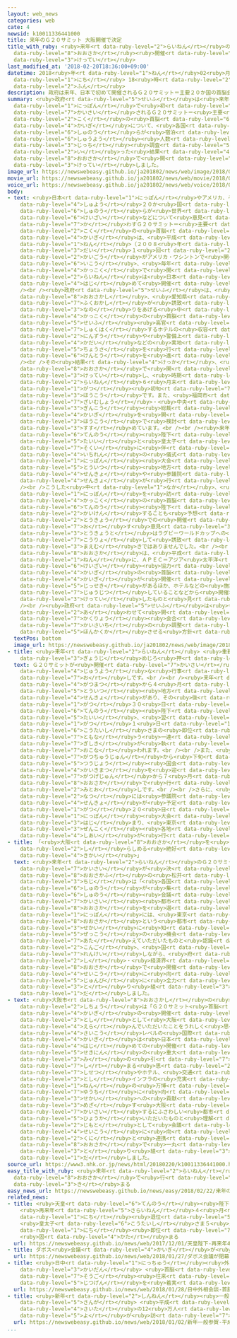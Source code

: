 ```yaml
---
layout: web_news
categories: web
cate: 4
newsid: k10011336441000
title: 来年のＧ２０サミット 大阪開催で決定
title_with_ruby: <ruby>来年<rt data-ruby-level="2">らいねん</rt></ruby>のＧ２０サミット <ruby>大阪<rt
  data-ruby-level="8">おおさか</rt></ruby><ruby>開催<rt data-ruby-level="7">かいさい</rt></ruby>で<ruby>決定<rt
  data-ruby-level="3">けってい</rt></ruby>
last_modified_at: '2018-02-20T18:36:00+09:00'
datetime: 2018<ruby>年<rt data-ruby-level="1">ねん</rt></ruby>02<ruby>月<rt data-ruby-level="1">がつ</rt></ruby>20<ruby>日<rt
  data-ruby-level="1">にち</rt></ruby> 18<ruby>時<rt data-ruby-level="2">じ</rt></ruby>36<ruby>分<rt
  data-ruby-level="2">ふん</rt></ruby>
description: 政府は来年、日本で初めて開催されるＧ２０サミット＝主要２０か国の首脳会議について、各国首脳らが宿泊するホテルの収容人数などの実地調査を行った結果、大阪で開くことを決定しました。
summary: <ruby>政府<rt data-ruby-level="5">せいふ</rt></ruby>は<ruby>来年<rt data-ruby-level="2">らいねん</rt></ruby>、<ruby>日本<rt
  data-ruby-level="1">にっぽん</rt></ruby>で<ruby>初<rt data-ruby-level="4">はじ</rt></ruby>めて<ruby>開催<rt
  data-ruby-level="7">かいさい</rt></ruby>されるＧ２０サミット＝<ruby>主要<rt data-ruby-level="4">しゅよう</rt></ruby>２０か<ruby>国<rt
  data-ruby-level="2">こく</rt></ruby>の<ruby>首脳<rt data-ruby-level="6">しゅのう</rt></ruby><ruby>会議<rt
  data-ruby-level="4">かいぎ</rt></ruby>について、<ruby>各国<rt data-ruby-level="4">かっこく</rt></ruby><ruby>首脳<rt
  data-ruby-level="6">しゅのう</rt></ruby>らが<ruby>宿泊<rt data-ruby-level="7">しゅくはく</rt></ruby>するホテルの<ruby>収容<rt
  data-ruby-level="6">しゅうよう</rt></ruby><ruby>人数<rt data-ruby-level="2">にんずう</rt></ruby>などの<ruby>実地<rt
  data-ruby-level="3">じっち</rt></ruby><ruby>調査<rt data-ruby-level="5">ちょうさ</rt></ruby>を<ruby>行<rt
  data-ruby-level="2">い</rt></ruby>った<ruby>結果<rt data-ruby-level="4">けっか</rt></ruby>、<ruby>大阪<rt
  data-ruby-level="8">おおさか</rt></ruby>で<ruby>開<rt data-ruby-level="3">ひら</rt></ruby>くことを<ruby>決定<rt
  data-ruby-level="3">けってい</rt></ruby>しました。
image_url: https://newswebeasy.github.io/ja201802/news/web/image/2018/02/20/K10011336441_1802201852_1802201853_01_02.jpg
movie_url: https://newswebeasy.github.io/ja201802/news/web/movie/2018/02/20/k10011336441_201802202113_201802202122.mp4
voice_url: https://newswebeasy.github.io/ja201802/news/web/voice/2018/02/20/k10011336441_201802202113_201802202122.mp3
body:
- text: <ruby>日本<rt data-ruby-level="1">にっぽん</rt></ruby>やアメリカ、それに<ruby>中国<rt data-ruby-level="2">ちゅうごく</rt></ruby>、ロシアなど、<ruby>主要<rt
    data-ruby-level="4">しゅよう</rt></ruby>２０か<ruby>国<rt data-ruby-level="2">こく</rt></ruby>の<ruby>首脳<rt
    data-ruby-level="6">しゅのう</rt></ruby>らが<ruby>世界<rt data-ruby-level="3">せかい</rt></ruby><ruby>経済<rt
    data-ruby-level="6">けいざい</rt></ruby>などについて<ruby>意見<rt data-ruby-level="3">いけん</rt></ruby>を<ruby>交<rt
    data-ruby-level="7">か</rt></ruby>わすＧ２０サミット＝<ruby>主要<rt data-ruby-level="4">しゅよう</rt></ruby>２０か<ruby>国<rt
    data-ruby-level="2">こく</rt></ruby>の<ruby>首脳<rt data-ruby-level="6">しゅのう</rt></ruby><ruby>会議<rt
    data-ruby-level="4">かいぎ</rt></ruby>は、<ruby>平成<rt data-ruby-level="4">へいせい</rt></ruby>２０<ruby>年<rt
    data-ruby-level="1">ねん</rt></ruby>（２００８<ruby>年<rt data-ruby-level="1">ねん</rt></ruby>）に<ruby>第<rt
    data-ruby-level="3">だい</rt></ruby>１<ruby>回<rt data-ruby-level="2">かい</rt></ruby>の<ruby>会合<rt
    data-ruby-level="2">かいごう</rt></ruby>がアメリカ・ワシントンで<ruby>開<rt data-ruby-level="3">ひら</rt></ruby>かれて<ruby>以降<rt
    data-ruby-level="6">いこう</rt></ruby>、<ruby>毎年<rt data-ruby-level="2">まいとし</rt></ruby>、<ruby>各国<rt
    data-ruby-level="4">かっこく</rt></ruby>で<ruby>開<rt data-ruby-level="3">ひら</rt></ruby>かれていて、<ruby>来年<rt
    data-ruby-level="2">らいねん</rt></ruby>は<ruby>日本<rt data-ruby-level="1">にっぽん</rt></ruby>で<ruby>初<rt
    data-ruby-level="4">はじ</rt></ruby>めて<ruby>開催<rt data-ruby-level="7">かいさい</rt></ruby>されることになっています。<br
    /><br /><ruby>政府<rt data-ruby-level="5">せいふ</rt></ruby>は、<ruby>大阪府<rt data-ruby-level="8">おおさかふ</rt></ruby>と<ruby>大阪市<rt
    data-ruby-level="8">おおさかし</rt></ruby>、<ruby>愛知県<rt data-ruby-level="4">あいちけん</rt></ruby>、それに、<ruby>福岡市<rt
    data-ruby-level="7">ふくおかし</rt></ruby>が<ruby>誘致<rt data-ruby-level="7">ゆうち</rt></ruby>に<ruby>名乗<rt
    data-ruby-level="3">なの</rt></ruby>りをあげる<ruby>中<rt data-ruby-level="1">なか</rt></ruby>で、<ruby>各国<rt
    data-ruby-level="4">かっこく</rt></ruby>の<ruby>首脳<rt data-ruby-level="6">しゅのう</rt></ruby>や<ruby>政府<rt
    data-ruby-level="5">せいふ</rt></ruby><ruby>高官<rt data-ruby-level="4">こうかん</rt></ruby>らが<ruby>宿泊<rt
    data-ruby-level="7">しゅくはく</rt></ruby>するホテルの<ruby>収容<rt data-ruby-level="6">しゅうよう</rt></ruby><ruby>人数<rt
    data-ruby-level="2">にんずう</rt></ruby>や<ruby>警備上<rt data-ruby-level="6">けいびじょう</rt></ruby>の<ruby>課題<rt
    data-ruby-level="4">かだい</rt></ruby>などの<ruby>実地<rt data-ruby-level="3">じっち</rt></ruby><ruby>調査<rt
    data-ruby-level="5">ちょうさ</rt></ruby>を<ruby>行<rt data-ruby-level="2">おこな</rt></ruby>い、<ruby>検討<rt
    data-ruby-level="6">けんとう</rt></ruby>を<ruby>進<rt data-ruby-level="3">すす</rt></ruby>めてきました。<br
    /><br />その<ruby>結果<rt data-ruby-level="4">けっか</rt></ruby>、<ruby>政府<rt data-ruby-level="5">せいふ</rt></ruby>は、Ｇ２０サミットを<ruby>大阪<rt
    data-ruby-level="8">おおさか</rt></ruby>で<ruby>開<rt data-ruby-level="3">ひら</rt></ruby>くことを<ruby>決定<rt
    data-ruby-level="3">けってい</rt></ruby>し、<ruby>時期<rt data-ruby-level="3">じき</rt></ruby>については<ruby>来年<rt
    data-ruby-level="2">らいねん</rt></ruby>６<ruby>月末<rt data-ruby-level="4">がつまつ</rt></ruby>から７<ruby>月<rt
    data-ruby-level="1">がつ</rt></ruby><ruby>初旬<rt data-ruby-level="7">しょじゅん</rt></ruby>とする<ruby>方向<rt
    data-ruby-level="3">ほうこう</rt></ruby>です。また、<ruby>福岡市<rt data-ruby-level="7">ふくおかし</rt></ruby>ではＧ２０の<ruby>財務相<rt
    data-ruby-level="7">ざいむしょう</rt></ruby>・<ruby>中央<rt data-ruby-level="3">ちゅうおう</rt></ruby><ruby>銀行<rt
    data-ruby-level="3">ぎんこう</rt></ruby><ruby>総裁<rt data-ruby-level="6">そうさい</rt></ruby><ruby>会議<rt
    data-ruby-level="4">かいぎ</rt></ruby>を<ruby>開<rt data-ruby-level="3">ひら</rt></ruby>く<ruby>方向<rt
    data-ruby-level="3">ほうこう</rt></ruby>で<ruby>検討<rt data-ruby-level="6">けんとう</rt></ruby>を<ruby>進<rt
    data-ruby-level="3">すす</rt></ruby>めています。<br /><br /><ruby>来年<rt data-ruby-level="2">らいねん</rt></ruby>はＧ２０サミットのほか、<ruby>天皇<rt
    data-ruby-level="6">てんのう</rt></ruby><ruby>陛下<rt data-ruby-level="6">へいか</rt></ruby>の<ruby>退位<rt
    data-ruby-level="5">たいい</rt></ruby>と<ruby>皇太子<rt data-ruby-level="6">こうたいし</rt></ruby>さまの<ruby>即位<rt
    data-ruby-level="7">そくい</rt></ruby>に<ruby>伴<rt data-ruby-level="7">ともな</rt></ruby>う<ruby>一連<rt
    data-ruby-level="4">いちれん</rt></ruby>の<ruby>儀式<rt data-ruby-level="7">ぎしき</rt></ruby>やラグビーワールドカップ<ruby>日本<rt
    data-ruby-level="1">にっぽん</rt></ruby><ruby>大会<rt data-ruby-level="2">たいかい</rt></ruby>、さらに<ruby>統一<rt
    data-ruby-level="5">とういつ</rt></ruby><ruby>地方<rt data-ruby-level="2">ちほう</rt></ruby><ruby>選挙<rt
    data-ruby-level="4">せんきょ</rt></ruby>や<ruby>参議院<rt data-ruby-level="4">さんぎいん</rt></ruby><ruby>選挙<rt
    data-ruby-level="4">せんきょ</rt></ruby>が<ruby>行<rt data-ruby-level="2">おこな</rt></ruby>われます。<br
    /><br />こうした<ruby>中<rt data-ruby-level="1">なか</rt></ruby>、<ruby>政府内<rt data-ruby-level="5">せいふない</rt></ruby>にはＧ２０サミットのために<ruby>日本<rt
    data-ruby-level="1">にっぽん</rt></ruby>を<ruby>訪<rt data-ruby-level="7">おとず</rt></ruby>れる<ruby>各国<rt
    data-ruby-level="4">かっこく</rt></ruby>の<ruby>首脳<rt data-ruby-level="6">しゅのう</rt></ruby>が<ruby>天皇<rt
    data-ruby-level="6">てんのう</rt></ruby><ruby>陛下<rt data-ruby-level="6">へいか</rt></ruby>と<ruby>会見<rt
    data-ruby-level="2">かいけん</rt></ruby>することも<ruby>予想<rt data-ruby-level="3">よそう</rt></ruby>されるとして、<ruby>東京<rt
    data-ruby-level="2">とうきょう</rt></ruby>での<ruby>開催<rt data-ruby-level="7">かいさい</rt></ruby>を<ruby>推<rt
    data-ruby-level="7">お</rt></ruby>す<ruby>意見<rt data-ruby-level="3">いけん</rt></ruby>もありましたが、<ruby>東京都<rt
    data-ruby-level="3">とうきょうと</rt></ruby>はラグビーワールドカップへの<ruby>影響<rt data-ruby-level="7">えいきょう</rt></ruby>を<ruby>考慮<rt
    data-ruby-level="7">こうりょ</rt></ruby>して<ruby>誘致<rt data-ruby-level="7">ゆうち</rt></ruby>に<ruby>前向<rt
    data-ruby-level="3">まえむ</rt></ruby>きではありませんでした。<br /><br /><ruby>一方<rt data-ruby-level="2">いっぽう</rt></ruby>、<ruby>大阪<rt
    data-ruby-level="8">おおさか</rt></ruby>は、<ruby>平成<rt data-ruby-level="4">へいせい</rt></ruby>７<ruby>年<rt
    data-ruby-level="1">ねん</rt></ruby>に、ＡＰＥＣ＝アジア<ruby>太平洋<rt data-ruby-level="3">たいへいよう</rt></ruby><ruby>経済<rt
    data-ruby-level="6">けいざい</rt></ruby><ruby>協力<rt data-ruby-level="4">きょうりょく</rt></ruby><ruby>会議<rt
    data-ruby-level="4">かいぎ</rt></ruby>の<ruby>首脳<rt data-ruby-level="6">しゅのう</rt></ruby><ruby>会議<rt
    data-ruby-level="4">かいぎ</rt></ruby>が<ruby>開催<rt data-ruby-level="7">かいさい</rt></ruby>された<ruby>実績<rt
    data-ruby-level="5">じっせき</rt></ruby>があるほか、ホテルなどの<ruby>施設<rt data-ruby-level="7">しせつ</rt></ruby>も<ruby>充実<rt
    data-ruby-level="7">じゅうじつ</rt></ruby>していることなどから<ruby>開催地<rt data-ruby-level="7">かいさいち</rt></ruby>に<ruby>決定<rt
    data-ruby-level="3">けってい</rt></ruby>したものと<ruby>見<rt data-ruby-level="1">み</rt></ruby>られます。<br
    /><br /><ruby>政府<rt data-ruby-level="5">せいふ</rt></ruby>は<ruby>今後<rt data-ruby-level="2">こんご</rt></ruby>、Ｇ２０サミットに<ruby>合<rt
    data-ruby-level="2">あ</rt></ruby>わせて<ruby>開<rt data-ruby-level="3">ひら</rt></ruby>かれる<ruby>閣僚<rt
    data-ruby-level="7">かくりょう</rt></ruby><ruby>会合<rt data-ruby-level="2">かいごう</rt></ruby>の<ruby>開催地<rt
    data-ruby-level="7">かいさいち</rt></ruby>の<ruby>調整<rt data-ruby-level="3">ちょうせい</rt></ruby>も<ruby>本格化<rt
    data-ruby-level="5">ほんかくか</rt></ruby>させる<ruby>方針<rt data-ruby-level="6">ほうしん</rt></ruby>です。
  textPos: bottom
  image_url: https://newswebeasy.github.io/ja201802/news/web/image/2018/02/20/K10011336441_1802201852_1802201853_01_03.jpg
- title: <ruby>来年<rt data-ruby-level="2">らいねん</rt></ruby> <ruby>重要<rt data-ruby-level="4">じゅうよう</rt></ruby><ruby>行事<rt
    data-ruby-level="3">ぎょうじ</rt></ruby>めじろ<ruby>押<rt data-ruby-level="7">お</rt></ruby>し
  text: Ｇ２０サミットが<ruby>開催<rt data-ruby-level="7">かいさい</rt></ruby>される<ruby>来年<rt data-ruby-level="2">らいねん</rt></ruby>は<ruby>重要<rt
    data-ruby-level="4">じゅうよう</rt></ruby>な<ruby>行事<rt data-ruby-level="3">ぎょうじ</rt></ruby>がめじろ<ruby>押<rt
    data-ruby-level="7">お</rt></ruby>しです。<br /><br /><ruby>来年<rt data-ruby-level="2">らいねん</rt></ruby>の３<ruby>月末<rt
    data-ruby-level="4">がつまつ</rt></ruby>から４<ruby>月<rt data-ruby-level="1">がつ</rt></ruby>にかけては<ruby>統一<rt
    data-ruby-level="5">とういつ</rt></ruby><ruby>地方<rt data-ruby-level="2">ちほう</rt></ruby><ruby>選挙<rt
    data-ruby-level="4">せんきょ</rt></ruby>があり、その<ruby>後<rt data-ruby-level="2">ご</rt></ruby>、４<ruby>月<rt
    data-ruby-level="1">がつ</rt></ruby>３０<ruby>日<rt data-ruby-level="1">にち</rt></ruby>に<ruby>天皇<rt
    data-ruby-level="6">てんのう</rt></ruby><ruby>陛下<rt data-ruby-level="6">へいか</rt></ruby>の<ruby>退位<rt
    data-ruby-level="5">たいい</rt></ruby>、<ruby>翌<rt data-ruby-level="6">よく</rt></ruby>５<ruby>月<rt
    data-ruby-level="1">がつ</rt></ruby>１<ruby>日<rt data-ruby-level="1">にち</rt></ruby>に<ruby>皇太子<rt
    data-ruby-level="6">こうたいし</rt></ruby>さまの<ruby>即位<rt data-ruby-level="7">そくい</rt></ruby>に<ruby>伴<rt
    data-ruby-level="7">ともな</rt></ruby>う<ruby>一連<rt data-ruby-level="4">いちれん</rt></ruby>の<ruby>儀式<rt
    data-ruby-level="7">ぎしき</rt></ruby>が<ruby>執<rt data-ruby-level="7">と</rt></ruby>り<ruby>行<rt
    data-ruby-level="7">おこな</rt></ruby>われます。<br /><br />また、<ruby>例年<rt data-ruby-level="4">れいねん</rt></ruby>、６<ruby>月中旬<rt
    data-ruby-level="7">がつちゅうじゅん</rt></ruby>から<ruby>下旬<rt data-ruby-level="7">げじゅん</rt></ruby>ごろに<ruby>通常<rt
    data-ruby-level="5">つうじょう</rt></ruby><ruby>国会<rt data-ruby-level="2">こっかい</rt></ruby>の<ruby>会期末<rt
    data-ruby-level="4">かいきまつ</rt></ruby>を<ruby>迎<rt data-ruby-level="7">むか</rt></ruby>えます。そして、Ｇ２０サミットが６<ruby>月下旬<rt
    data-ruby-level="7">がつげじゅん</rt></ruby>から７<ruby>月<rt data-ruby-level="1">つき</rt></ruby>はじめにかけて<ruby>大阪<rt
    data-ruby-level="8">おおさか</rt></ruby>で<ruby>行<rt data-ruby-level="2">おこな</rt></ruby>われる<ruby>見通<rt
    data-ruby-level="2">みとお</rt></ruby>しです。<br /><br />さらに、<ruby>来年<rt data-ruby-level="2">らいねん</rt></ruby>の<ruby>夏<rt
    data-ruby-level="2">なつ</rt></ruby>には<ruby>参議院<rt data-ruby-level="4">さんぎいん</rt></ruby><ruby>選挙<rt
    data-ruby-level="4">せんきょ</rt></ruby>が<ruby>予定<rt data-ruby-level="3">よてい</rt></ruby>されているほか、９<ruby>月<rt
    data-ruby-level="1">がつ</rt></ruby>２０<ruby>日<rt data-ruby-level="1">にち</rt></ruby>からはラグビーワールドカップ<ruby>日本<rt
    data-ruby-level="1">にっぽん</rt></ruby><ruby>大会<rt data-ruby-level="2">たいかい</rt></ruby>が<ruby>始<rt
    data-ruby-level="3">はじ</rt></ruby>まり、<ruby>東京<rt data-ruby-level="2">とうきょう</rt></ruby>など<ruby>全国<rt
    data-ruby-level="3">ぜんこく</rt></ruby><ruby>各地<rt data-ruby-level="4">かくち</rt></ruby>で<ruby>試合<rt
    data-ruby-level="4">しあい</rt></ruby>が<ruby>行<rt data-ruby-level="2">おこな</rt></ruby>われます。
- title: 「<ruby>大阪<rt data-ruby-level="8">おおさか</rt></ruby>を<ruby>世界<rt data-ruby-level="3">せかい</rt></ruby>に<ruby>知<rt
    data-ruby-level="2">し</rt></ruby>らしめる<ruby>絶好<rt data-ruby-level="5">ぜっこう</rt></ruby>の<ruby>機会<rt
    data-ruby-level="4">きかい</rt></ruby>」
  text: <ruby>来年<rt data-ruby-level="2">らいねん</rt></ruby>のＧ２０サミットの<ruby>大阪<rt data-ruby-level="8">おおさか</rt></ruby>での<ruby>開催<rt
    data-ruby-level="7">かいさい</rt></ruby>が<ruby>決<rt data-ruby-level="3">き</rt></ruby>まったことについて、<ruby>大阪府<rt
    data-ruby-level="8">おおさかふ</rt></ruby>の<ruby>松井<rt data-ruby-level="7">まつい</rt></ruby><ruby>知事<rt
    data-ruby-level="3">ちじ</rt></ruby>は「<ruby>各国<rt data-ruby-level="4">かっこく</rt></ruby><ruby>首脳<rt
    data-ruby-level="6">しゅのう</rt></ruby>が<ruby>集<rt data-ruby-level="3">あつ</rt></ruby>まるＧ２０サミット<ruby>首脳<rt
    data-ruby-level="6">しゅのう</rt></ruby><ruby>会議<rt data-ruby-level="4">かいぎ</rt></ruby>の<ruby>開催<rt
    data-ruby-level="7">かいさい</rt></ruby><ruby>都市<rt data-ruby-level="3">とし</rt></ruby>として<ruby>大阪<rt
    data-ruby-level="8">おおさか</rt></ruby>を<ruby>選<rt data-ruby-level="4">えら</rt></ruby>んでいただいたことは、<ruby>日本<rt
    data-ruby-level="1">にっぽん</rt></ruby>には、<ruby>東京<rt data-ruby-level="2">とうきょう</rt></ruby>だけでなく、<ruby>大阪<rt
    data-ruby-level="8">おおさか</rt></ruby>という<ruby>都市<rt data-ruby-level="3">とし</rt></ruby>があることを<ruby>世界<rt
    data-ruby-level="3">せかい</rt></ruby>に<ruby>知<rt data-ruby-level="2">し</rt></ruby>らしめる<ruby>絶好<rt
    data-ruby-level="5">ぜっこう</rt></ruby>の<ruby>機会<rt data-ruby-level="4">きかい</rt></ruby>を<ruby>与<rt
    data-ruby-level="7">あた</rt></ruby>えていただいたものと<ruby>認識<rt data-ruby-level="7">にんしき</rt></ruby>している。<ruby>今後<rt
    data-ruby-level="2">こんご</rt></ruby>、<ruby>国<rt data-ruby-level="2">くに</rt></ruby>と<ruby>連携<rt
    data-ruby-level="7">れんけい</rt></ruby>しながら、<ruby>府<rt data-ruby-level="4">ふ</rt></ruby>・<ruby>市<rt
    data-ruby-level="2">し</rt></ruby>・<ruby>経済界<rt data-ruby-level="6">けいざいかい</rt></ruby>のオール<ruby>大阪<rt
    data-ruby-level="8">おおさか</rt></ruby>で<ruby>開催<rt data-ruby-level="7">かいさい</rt></ruby>の<ruby>成功<rt
    data-ruby-level="4">せいこう</rt></ruby>に<ruby>向<rt data-ruby-level="3">む</rt></ruby>けた<ruby>準備<rt
    data-ruby-level="5">じゅんび</rt></ruby>に<ruby>全力<rt data-ruby-level="3">ぜんりょく</rt></ruby>で<ruby>取<rt
    data-ruby-level="3">と</rt></ruby>り<ruby>組<rt data-ruby-level="3">く</rt></ruby>みたい」というコメントを<ruby>出<rt
    data-ruby-level="1">だ</rt></ruby>しました。
- text: <ruby>大阪市<rt data-ruby-level="8">おおさかし</rt></ruby>の<ruby>吉村<rt data-ruby-level="8">よしむら</rt></ruby><ruby>市長<rt
    data-ruby-level="2">しちょう</rt></ruby>は「Ｇ２０サミット<ruby>首脳<rt data-ruby-level="6">しゅのう</rt></ruby><ruby>会議<rt
    data-ruby-level="4">かいぎ</rt></ruby>の<ruby>開催<rt data-ruby-level="7">かいさい</rt></ruby><ruby>都市<rt
    data-ruby-level="3">とし</rt></ruby>として<ruby>大阪<rt data-ruby-level="8">おおさか</rt></ruby>を<ruby>選<rt
    data-ruby-level="4">えら</rt></ruby>んでいただいたことをうれしく<ruby>思<rt data-ruby-level="2">おも</rt></ruby>う。この<ruby>最高<rt
    data-ruby-level="4">さいこう</rt></ruby>レベルの<ruby>国際<rt data-ruby-level="5">こくさい</rt></ruby><ruby>会議<rt
    data-ruby-level="4">かいぎ</rt></ruby>は<ruby>日本<rt data-ruby-level="1">にっぽん</rt></ruby>では<ruby>初<rt
    data-ruby-level="4">はじ</rt></ruby>めての<ruby>開催<rt data-ruby-level="7">かいさい</rt></ruby>ということで、<ruby>責任<rt
    data-ruby-level="5">せきにん</rt></ruby>の<ruby>重大<rt data-ruby-level="3">じゅうだい</rt></ruby>さに<ruby>身<rt
    data-ruby-level="3">み</rt></ruby>の<ruby>引<rt data-ruby-level="7">ひ</rt></ruby>き<ruby>締<rt
    data-ruby-level="7">し</rt></ruby>まる<ruby>思<rt data-ruby-level="2">おも</rt></ruby>いだ。<ruby>施設<rt
    data-ruby-level="7">しせつ</rt></ruby>やホテル、<ruby>交通<rt data-ruby-level="2">こうつう</rt></ruby>アクセスなどの<ruby>都市<rt
    data-ruby-level="3">とし</rt></ruby>インフラの<ruby>充実<rt data-ruby-level="7">じゅうじつ</rt></ruby>のほか、２０２５<ruby>年<rt
    data-ruby-level="1">ねん</rt></ruby>の<ruby>万博<rt data-ruby-level="7">ばんぱく</rt></ruby><ruby>誘致<rt
    data-ruby-level="7">ゆうち</rt></ruby>に<ruby>向<rt data-ruby-level="3">む</rt></ruby>けて<ruby>世界<rt
    data-ruby-level="3">せかい</rt></ruby>への<ruby>貢献<rt data-ruby-level="7">こうけん</rt></ruby>を<ruby>目指<rt
    data-ruby-level="3">めざ</rt></ruby>す<ruby>大阪<rt data-ruby-level="8">おおさか</rt></ruby>が<ruby>開催<rt
    data-ruby-level="7">かいさい</rt></ruby>するにふさわしい<ruby>都市<rt data-ruby-level="3">とし</rt></ruby>として<ruby>評価<rt
    data-ruby-level="5">ひょうか</rt></ruby>いただいたものと<ruby>理解<rt data-ruby-level="5">りかい</rt></ruby>している。<ruby>地元<rt
    data-ruby-level="2">じもと</rt></ruby>として<ruby>会議<rt data-ruby-level="4">かいぎ</rt></ruby>の<ruby>成功<rt
    data-ruby-level="4">せいこう</rt></ruby>に<ruby>向<rt data-ruby-level="3">む</rt></ruby>けて、<ruby>国<rt
    data-ruby-level="2">くに</rt></ruby>と<ruby>連携<rt data-ruby-level="7">れんけい</rt></ruby>しながらオール<ruby>大阪<rt
    data-ruby-level="8">おおさか</rt></ruby>で<ruby>一丸<rt data-ruby-level="2">いちがん</rt></ruby>となって<ruby>取<rt
    data-ruby-level="3">と</rt></ruby>り<ruby>組<rt data-ruby-level="3">く</rt></ruby>んでいく」というコメントを<ruby>出<rt
    data-ruby-level="1">だ</rt></ruby>しました。
source_url: https://www3.nhk.or.jp/news/html/20180220/k10011336441000.html
easy_title_with_ruby: <ruby>来年<rt data-ruby-level="2">らいねん</rt></ruby>の「Ｇ２０サミット」を<ruby>大阪<rt
  data-ruby-level="8">おおさか</rt></ruby>で<ruby>行<rt data-ruby-level="2">おこな</rt></ruby>うことが<ruby>決<rt
  data-ruby-level="3">き</rt></ruby>まる
easy_news_url: https://newswebeasy.github.io/news/easy/2018/02/22/来年のG20サミットを大阪で行うことが決まる
related_news:
- title: <ruby>天皇<rt data-ruby-level="6">てんのう</rt></ruby><ruby>陛下<rt data-ruby-level="6">へいか</rt></ruby>
    <ruby>再来年<rt data-ruby-level="5">さらいねん</rt></ruby>４<ruby>月<rt data-ruby-level="1">がつ</rt></ruby>30<ruby>日<rt
    data-ruby-level="1">にち</rt></ruby><ruby>退位<rt data-ruby-level="5">たいい</rt></ruby>
    <ruby>皇太子<rt data-ruby-level="6">こうたいし</rt></ruby>さま５<ruby>月<rt data-ruby-level="1">がつ</rt></ruby>１<ruby>日<rt
    data-ruby-level="1">にち</rt></ruby><ruby>即位<rt data-ruby-level="7">そくい</rt></ruby>
    <ruby>固<rt data-ruby-level="4">かた</rt></ruby>まる
  url: https://newswebeasy.github.io/news/web/2017/12/01/天皇陛下-再来年4月30日退位-皇太子さま5月1日即位-固まる
- title: ダボス<ruby>会議<rt data-ruby-level="4">かいぎ</rt></ruby>が<ruby>閉幕<rt data-ruby-level="6">へいまく</rt></ruby>
  url: https://newswebeasy.github.io/news/web/2018/01/27/ダボス会議が閉幕
- title: <ruby>日中<rt data-ruby-level="1">にっちゅう</rt></ruby><ruby>外相<rt data-ruby-level="7">がいしょう</rt></ruby><ruby>会談<rt
    data-ruby-level="3">かいだん</rt></ruby> <ruby>首脳<rt data-ruby-level="6">しゅのう</rt></ruby>の<ruby>相互<rt
    data-ruby-level="7">そうご</rt></ruby><ruby>往来<rt data-ruby-level="5">おうらい</rt></ruby>の<ruby>実現<rt
    data-ruby-level="5">じつげん</rt></ruby>を<ruby>着実<rt data-ruby-level="3">ちゃくじつ</rt></ruby>に
  url: https://newswebeasy.github.io/news/web/2018/01/28/日中外相会談-首脳の相互往来の実現を着実に
- title: <ruby>新年<rt data-ruby-level="2">しんねん</rt></ruby><ruby>一般<rt data-ruby-level="7">いっぱん</rt></ruby><ruby>参賀<rt
    data-ruby-level="5">さんが</rt></ruby> <ruby>平成<rt data-ruby-level="4">へいせい</rt></ruby><ruby>最多<rt
    data-ruby-level="4">さいた</rt></ruby>の12<ruby>万人<rt data-ruby-level="2">まんにん</rt></ruby><ruby>余<rt
    data-ruby-level="5">よ</rt></ruby>が<ruby>訪<rt data-ruby-level="7">おとず</rt></ruby>れる
  url: https://newswebeasy.github.io/news/web/2018/01/02/新年一般参賀-平成最多の12万人余が訪れる
...
```

